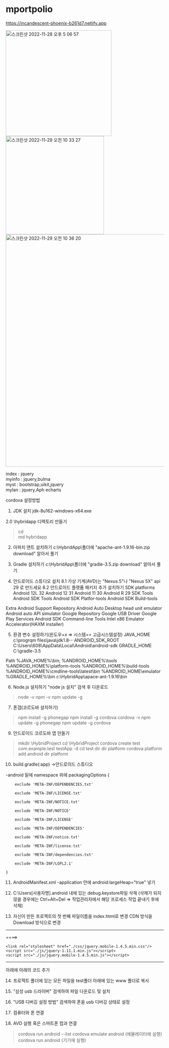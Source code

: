 # mportpolio
https://incandescent-phoenix-b261d7.netlify.app

<img width="337" alt="스크린샷 2022-11-28 오후 5 06 57" src="https://user-images.githubusercontent.com/58839422/204225541-adcd3002-2ab2-469c-b256-5460c19ed5cb.png">
<img width="313" alt="스크린샷 2022-11-29 오전 10 33 27" src="https://user-images.githubusercontent.com/58839422/204416544-692e28ff-cb13-421d-904f-d94307bceca7.png">
<img width="740" alt="스크린샷 2022-11-29 오전 10 36 20" src="https://user-images.githubusercontent.com/58839422/204416904-ddcd3349-ac3c-410e-8b5f-1c5802b60824.png">

index : jquery <br>
myinfo : jquery,bulma <br>
myst : bootstrap,uikit,jquery <br>
mylan : jquery,Aph echarts <br>



cordova 설정방법
1. JDK 설치
jdk-8u162-windows-x64.exe    		

2.0  \hybridapp 디렉토리 만들기
>cd \
>md hybridapp

2. 아파치 앤트 설치하기
c:\HybridApp\폴더에 "apache-ant-1.9.16-bin.zip  download" 
알아서 풀기

3. Gradle 설치하기
c:\HybridApp\폴더에 "gradle-3.5.zip download"
알아서 풀기

8. 안드로이드 스튜디오 설치
8.1 가상 기계(AVD)는 "Nexus 5"나 "Nexus 5X" api 29 로 만드세요
8.2 안드로이드 플랫폼 패키지 추가 설치하기
SDK platforms
	Android 12L	32
	Android 12	31
	Android 11	30
	Android R	29
SDK Tools
	Android SDK Tools
	Android SDK Platfor-tools
	Android SDK Build-tools

Extra
	Android Support Repository
	Android Auto Desktop head unit emulator
	Android auto API simulator
	Google Repository
	Google USB Driver
	Google Play Services
	Android SDK Command-line Tools
	Intel x86 Emulator Accelerator(HAXM installer)

5. 환경 변수 설정하기(윈도우+x => 시스템=> 고급시스템설정)
JAVA_HOME 		c:\progrqm files\java\jdk1.8--
ANDROID_SDK_ROOT	C:\Users\608\AppData\Local\Android\android-sdk
GRADLE_HOME		C:\gradle-3.5

Path 
	%JAVA_HOME%\bin;
	%ANDROID_HOME%\tools
	%ANDROID_HOME%\platform-tools
	%ANDROID_HOME%\build-tools
	%ANDROID_HOME%\cmdline-tools\latest\bin
	%ANDROID_HOME\emulator
	%GRADLE_HOME%\bin
	c:\HybridApp\apace-ant-1.9.16\bin

6. Node.js 설치하기
"node js 설치" 검색 후 다운로드
>node -v
>npm -v
>npm update -g

7. 폰갭(코르도바 설치하기)
>npm install -g phonegap
>npm install -g cordova
>cordova -v
>npm update -g phonegap
>npm update -g cordova


9. 안드로이드 코르도바 앱 만들기
>mkdir \HybridProject
>cd \HybridProject
>cordova create test com.example.test testApp -d
>cd test
>dir
>dir platform
>cordova platform add android
>dir platform

10. build.gradle(:app) ->안드로이드 스튜디오

-android 밑에 namespace 위에
packagingOptions {

        exclude 'META-INF/DEPENDENCIES.txt'

        exclude 'META-INF/LICENSE.txt'

        exclude 'META-INF/NOTICE.txt'

        exclude 'META-INF/NOTICE'

        exclude 'META-INF/LICENSE'

        exclude 'META-INF/DEPENDENCIES'

        exclude 'META-INF/notice.txt'

        exclude 'META-INF/license.txt'

        exclude 'META-INF/dependencies.txt'

        exclude 'META-INF/LGPL2.1'

    }

11. AndroidManifest.xml
-application 안에 
android:largeHeap="true" 넣기


12. C:\Users\[사용자명]\.android 내에 있는 debug.keystore파일 삭제
(삭제가 되지 않을 경우에는 Ctrl+Alt+Del => 작업관리자에서
해당 프로세스 작업 끝내기 후에 삭제)


13. 자신이 만든 프로젝트의 첫 번째 파일이름을 index.html로 변경
CDN 방식을 Download 방식으로 변경
---------------------------------------------------------------------------------------
<link rel="stylesheet" href="http://code.jquery.com/mobile/1.4.5/jquery.mobile-1.4.5.min.css"/>
	<script src="http://code.jquery.com/jquery-1.11.1.min.js"></script>
	<script src="http://code.jquery.com/mobile/1.4.5/jquery.mobile-1.4.5.min.js"></script>

====>

	<link rel="stylesheet" href="./css/jquery.mobile-1.4.5.min.css"/>
	<script src="./js/jquery-1.11.1.min.js"></script>
	<script src="./js/jquery.mobile-1.4.5.min.js"></script>
---------------------------------------------------------------------------------------

아래에 아래의 코드 추가

<script src="cordova.js"></script>

14. 프로젝트 폴더에 있는 모든 파일을 test폴더 아래에 있는 www 폴더로 복사

15. "삼성 usb 드라이버" 검색하여 파일 다운로드 및 설치

16. "USB 디버깅 설정 방법" 검색하여 폰을 usb 디버깅 상태로 설정

17. 컴퓨터와 폰 연결

18. AVD  실행 혹은 스마트폰 컴과 연결
>cordova run android --list
>cordova emulate android
  (에뮬레이터에 실행)
>cordova run android
  (기기에 실행)
